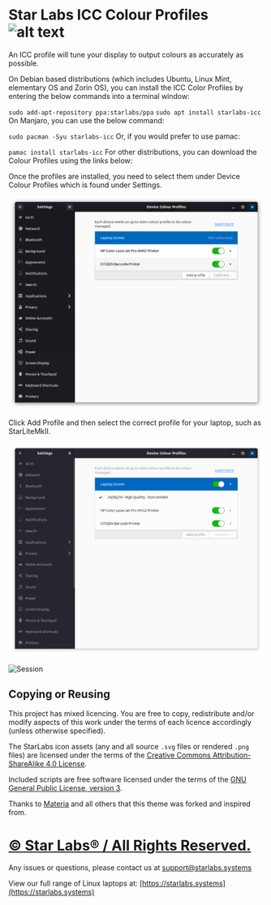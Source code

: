 # Star Labs ICC Colour Profiles ![alt text](https://cdn.shopify.com/s/files/1/2059/5897/files/Star_50x.png?v=1513954416 "Star Labs Systems")

An ICC profile will tune your display to output colours as accurately as possible.

On Debian based distributions (which includes Ubuntu, Linux Mint, elementary OS and Zorin OS), you can install the ICC Color Profiles by entering the below commands into a terminal window:

`sudo add-apt-repository ppa:starlabs/ppa`
`sudo apt install starlabs-icc`
On Manjaro, you can use the below command:

`sudo pacman -Syu starlabs-icc`
Or, if you would prefer to use pamac: 

`pamac install starlabs-icc`
For other distributions, you can download the Colour Profiles using the links below:


Once the profiles are installed, you need to select them under Device Colour Profiles which is found under Settings.

![Selecting](screenshots/icc1.png)

Click Add Profile and then select the correct profile for your laptop, such as StarLiteMkII.

![Active](Screenshots/icc2.png)

![Session](Screenshots/Session.png)

## Copying or Reusing

This project has mixed licencing. You are free to copy, redistribute and/or modify aspects of this work under the terms of each licence accordingly (unless otherwise specified).

The StarLabs icon assets (any and all source `.svg` files or rendered `.png` files) are licensed under the terms of the [Creative Commons Attribution-ShareAlike 4.0 License](https://creativecommons.org/licenses/by-sa/4.0/).

Included scripts are free software licensed under the terms of the [GNU General Public License, version 3](https://www.gnu.org/licenses/gpl-3.0.txt).

Thanks to [Materia](https://github.com/nana-4/materia-theme) and all others that this theme was forked and inspired from.

# [© Star Labs® / All Rights Reserved.](https://starlabs.systems)
Any issues or questions, please contact us at [support@starlabs.systems](mailto:supportstarlabs.systems)

View our full range of Linux laptops at: [https://starlabs.systems](https://starlabs.systems)

